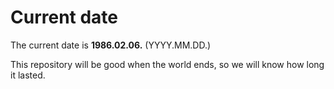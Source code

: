 # Current date

The current date is **1986.02.06.** (YYYY.MM.DD.)

This repository will be good when the world ends, so we will know how long it lasted.